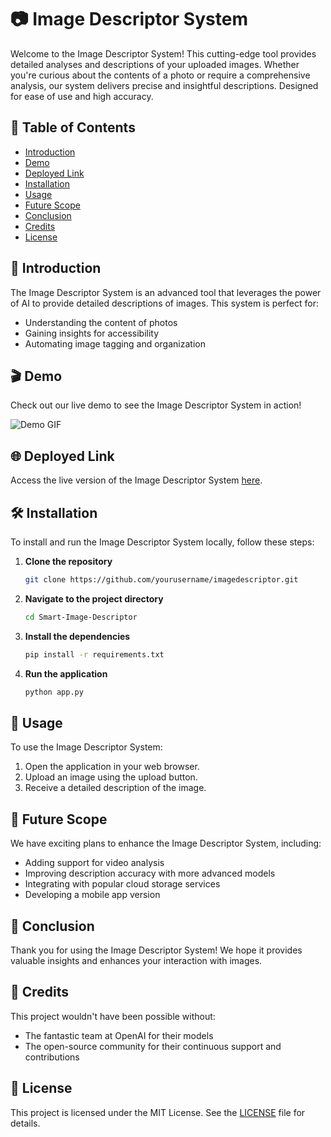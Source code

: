 # 📷 Image Descriptor System

Welcome to the Image Descriptor System! This cutting-edge tool provides detailed analyses and descriptions of your uploaded images. Whether you're curious about the contents of a photo or require a comprehensive analysis, our system delivers precise and insightful descriptions. Designed for ease of use and high accuracy.

## 📜 Table of Contents
- [Introduction](#introduction)
- [Demo](#demo)
- [Deployed Link](#deployed-link)
- [Installation](#installation)
- [Usage](#usage)
- [Future Scope](#future-scope)
- [Conclusion](#conclusion)
- [Credits](#credits)
- [License](#license)

## 🌟 Introduction
The Image Descriptor System is an advanced tool that leverages the power of AI to provide detailed descriptions of images. This system is perfect for:
- Understanding the content of photos
- Gaining insights for accessibility
- Automating image tagging and organization

## 🎬 Demo
Check out our live demo to see the Image Descriptor System in action!

![Demo GIF](demo.gif)

## 🌐 Deployed Link
Access the live version of the Image Descriptor System [here](https://your-deployed-link.com).

## 🛠️ Installation
To install and run the Image Descriptor System locally, follow these steps:

1. **Clone the repository**
    ```bash
    git clone https://github.com/yourusername/imagedescriptor.git
    ```
2. **Navigate to the project directory**
    ```bash
    cd Smart-Image-Descriptor
    ```
3. **Install the dependencies**
    ```bash
    pip install -r requirements.txt
    ```
4. **Run the application**
    ```bash
    python app.py
    ```

## 🚀 Usage
To use the Image Descriptor System:

1. Open the application in your web browser.
2. Upload an image using the upload button.
3. Receive a detailed description of the image.

## 🚀 Future Scope
We have exciting plans to enhance the Image Descriptor System, including:
- Adding support for video analysis
- Improving description accuracy with more advanced models
- Integrating with popular cloud storage services
- Developing a mobile app version

## 🎉 Conclusion
Thank you for using the Image Descriptor System! We hope it provides valuable insights and enhances your interaction with images.

## 🙏 Credits
This project wouldn't have been possible without:
- The fantastic team at OpenAI for their models
- The open-source community for their continuous support and contributions

## 📄 License
This project is licensed under the MIT License. See the [LICENSE](LICENSE) file for details.
